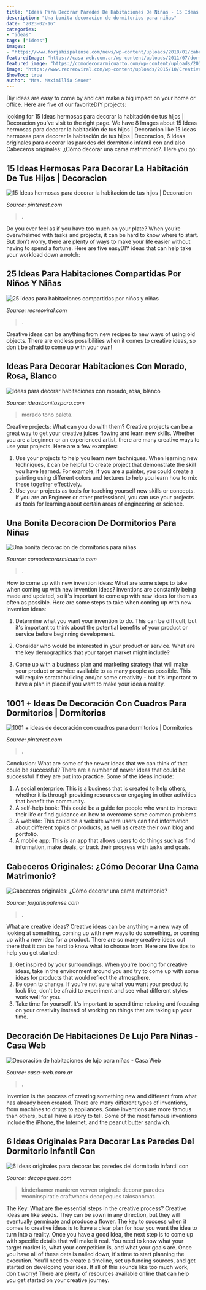 ```yaml
---
title: "Ideas Para Decorar Paredes De Habitaciones De Niñas - 15 Ideas Hermosas Para Decorar La Habitación De Tus Hijos"
description: "Una bonita decoracion de dormitorios para niñas"
date: "2023-02-16"
categories:
- "ideas"
tags: ["ideas"]
images:
- "https://www.forjahispalense.com/news/wp-content/uploads/2018/01/cabecero_rustico-1.jpg"
featuredImage: "https://casa-web.com.ar/wp-content/uploads/2011/07/dormitorio-rosa-para-nena-moderno-elegante.jpg"
featured_image: "https://comodecorarmicuarto.com/wp-content/uploads/2018/10/decoracion-de-dormitorios-para-niñas-hermosos.jpg"
image: "https://www.recreoviral.com/wp-content/uploads/2015/10/Creativas-habitaciones-compartidas-por-niños-y-niñas-12-730x487.jpg"
ShowToc: true
author: "Mrs. Maximillia Sauer"
---
```



Diy ideas are easy to come by and can make a big impact on your home or office. Here are five of our favoriteDIY projects: 

	

		
looking for 15 Ideas hermosas para decorar la habitación de tus hijos | Decoracion you've visit to the right page. We have 8 Images about 15 Ideas hermosas para decorar la habitación de tus hijos | Decoracion like 15 Ideas hermosas para decorar la habitación de tus hijos | Decoracion, 6 Ideas originales para decorar las paredes del dormitorio infantil con and also Cabeceros originales: ¿Cómo decorar una cama matrimonio?. Here you go:
		
    
## 15 Ideas Hermosas Para Decorar La Habitación De Tus Hijos | Decoracion

<img loading=lazy src="https://i.pinimg.com/736x/ee/31/00/ee3100a6d5b61c1c703158bba9449786.jpg" onerror="this.onerror=null;this.src='https://tse1.mm.bing.net/th?id=OIP.FP4RoICBRTavLsl4msZTFAHaHa&amp;pid=15.1';" alt="15 Ideas hermosas para decorar la habitación de tus hijos | Decoracion">

_Source: pinterest.com_

>. 

	

Do you ever feel as if you have too much on your plate? When you’re overwhelmed with tasks and projects, it can be hard to know where to start. But don’t worry, there are plenty of ways to make your life easier without having to spend a fortune. Here are five easyDIY ideas that can help take your workload down a notch: 

    
## 25 Ideas Para Habitaciones Compartidas Por Niños Y Niñas

<img loading=lazy src="https://www.recreoviral.com/wp-content/uploads/2015/10/Creativas-habitaciones-compartidas-por-niños-y-niñas-12-730x487.jpg" onerror="this.onerror=null;this.src='https://tse1.mm.bing.net/th?id=OIP.Wsef2xHV58KV9yJyMPZvkwHaE8&amp;pid=15.1';" alt="25 ideas para habitaciones compartidas por niños y niñas">

_Source: recreoviral.com_

>. 

	

Creative ideas can be anything from new recipes to new ways of using old objects. There are endless possibilities when it comes to creative ideas, so don't be afraid to come up with your own!

    
## Ideas Para Decorar Habitaciones Con Morado, Rosa, Blanco

<img loading=lazy src="http://ideasbonitaspara.com/wp-content/uploads/2020/08/como-utilizar-una-paleta-de-colores-en-tono-rosa-y-blanco.jpg" onerror="this.onerror=null;this.src='https://tse2.mm.bing.net/th?id=OIP.XbeouCOTnS9wZsjmXedQAQHaJK&amp;pid=15.1';" alt="Ideas para decorar habitaciones con morado, rosa, blanco">

_Source: ideasbonitaspara.com_

>morado tono paleta. 

	

Creative projects: What can you do with them?
Creative projects can be a great way to get your creative juices flowing and learn new skills. Whether you are a beginner or an experienced artist, there are many creative ways to use your projects. Here are a few examples: 
1. Use your projects to help you learn new techniques. When learning new techniques, it can be helpful to create project that demonstrate the skill you have learned. For example, if you are a painter, you could create a painting using different colors and textures to help you learn how to mix these together effectively. 
2. Use your projects as tools for teaching yourself new skills or concepts. If you are an Engineer or other professional, you can use your projects as tools for learning about certain areas of engineering or science.

    
## Una Bonita Decoracion De Dormitorios Para Niñas

<img loading=lazy src="https://comodecorarmicuarto.com/wp-content/uploads/2018/10/decoracion-de-dormitorios-para-niñas-hermosos.jpg" onerror="this.onerror=null;this.src='https://tse3.mm.bing.net/th?id=OIP.ujlAuBxoBqc8Vy6tdhMYIgAAAA&amp;pid=15.1';" alt="Una bonita decoracion de dormitorios para niñas">

_Source: comodecorarmicuarto.com_

>. 

	

How to come up with new invention ideas: What are some steps to take when coming up with new invention ideas?
inventions are constantly being made and updated, so it's important to come up with new ideas for them as often as possible. Here are some steps to take when coming up with new invention ideas:
1. Determine what you want your invention to do. This can be difficult, but it's important to think about the potential benefits of your product or service before beginning development.

2. Consider who would be interested in your product or service. What are the key demographics that your target market might include?

3. Come up with a business plan and marketing strategy that will make your product or service available to as many people as possible. This will require scratchbuilding and/or some creativity - but it's important to have a plan in place if you want to make your idea a reality.


    
## 1001 + Ideas De Decoración Con Cuadros Para Dormitorios | Dormitorios

<img loading=lazy src="https://i.pinimg.com/736x/99/13/a3/9913a3c79b5d072e47cf6fbd607c34be.jpg" onerror="this.onerror=null;this.src='https://tse4.mm.bing.net/th?id=OIP.73HjsMdNz1liunr8zRMRuAHaLH&amp;pid=15.1';" alt="1001 + ideas de decoración con cuadros para dormitorios | Dormitorios">

_Source: pinterest.com_

>. 

	

Conclusion: What are some of the newer ideas that we can think of that could be successful?
There are a number of newer ideas that could be successful if they are put into practice. Some of the ideas include: 
1. A social enterprise: This is a business that is created to help others, whether it is through providing resources or engaging in other activities that benefit the community. 
2. A self-help book: This could be a guide for people who want to improve their life or find guidance on how to overcome some common problems. 
3. A website: This could be a website where users can find information about different topics or products, as well as create their own blog and portfolio. 
4. A mobile app: This is an app that allows users to do things such as find information, make deals, or track their progress with tasks and goals.

    
## Cabeceros Originales: ¿Cómo Decorar Una Cama Matrimonio?

<img loading=lazy src="https://www.forjahispalense.com/news/wp-content/uploads/2018/01/cabecero_rustico-1.jpg" onerror="this.onerror=null;this.src='https://tse3.mm.bing.net/th?id=OIP.Lu7k4AFTZOYrj14-mfscbQHaLH&amp;pid=15.1';" alt="Cabeceros originales: ¿Cómo decorar una cama matrimonio?">

_Source: forjahispalense.com_

>. 

	

What are creative ideas?
Creative ideas can be anything – a new way of looking at something, coming up with new ways to do something, or coming up with a new idea for a product. There are so many creative ideas out there that it can be hard to know what to choose from. Here are five tips to help you get started: 
1) Get inspired by your surroundings. When you're looking for creative ideas, take in the environment around you and try to come up with some ideas for products that would reflect the atmosphere. 
2) Be open to change. If you're not sure what you want your product to look like, don't be afraid to experiment and see what different styles work well for you. 
3) Take time for yourself. It's important to spend time relaxing and focusing on your creativity instead of working on things that are taking up your time.

    
## Decoración De Habitaciones De Lujo Para Niñas - Casa Web

<img loading=lazy src="https://casa-web.com.ar/wp-content/uploads/2011/07/dormitorio-rosa-para-nena-moderno-elegante.jpg" onerror="this.onerror=null;this.src='https://tse1.mm.bing.net/th?id=OIP.YM85xC3s-RmPNwqHF-PCFAHaFj&amp;pid=15.1';" alt="Decoración de habitaciones de lujo para niñas - Casa Web">

_Source: casa-web.com.ar_

>. 

	

Invention is the process of creating something new and different from what has already been created. There are many different types of inventions, from machines to drugs to appliances. Some inventions are more famous than others, but all have a story to tell. Some of the most famous inventions include the iPhone, the Internet, and the peanut butter sandwich.

    
## 6 Ideas Originales Para Decorar Las Paredes Del Dormitorio Infantil Con

<img loading=lazy src="https://www.decopeques.com/wp-content/uploads/2014/10/habitacion-juvenil-gris.jpeg" onerror="this.onerror=null;this.src='https://tse3.mm.bing.net/th?id=OIP.vYsP9cC8K4r1WY14c7WcqQHaK_&amp;pid=15.1';" alt="6 Ideas originales para decorar las paredes del dormitorio infantil con">

_Source: decopeques.com_

>kinderkamer manieren verven originele decorar paredes wooninspiratie craftwhack decopeques talosanomat. 

	

The Key: What are the essential steps in the creative process?
Creative ideas are like seeds. They can be sown in any direction, but they will eventually germinate and produce a flower. The key to success when it comes to creative ideas is to have a clear plan for how you want the idea to turn into a reality. Once you have a good Idea, the next step is to come up with specific details that will make it real. You need to know what your target market is, what your competition is, and what your goals are. Once you have all of these details nailed down, it's time to start planning the execution. You'll need to create a timeline, set up funding sources, and get started on developing your idea. If all of this sounds like too much work, don't worry! There are plenty of resources available online that can help you get started on your creative journey.

